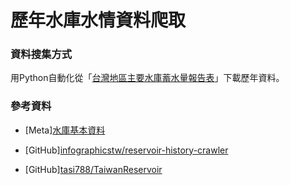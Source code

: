 # 歷年水庫水情資料爬取

### 資料搜集方式
用Python自動化從「[台灣地區主要水庫蓄水量報告表](https://fhy.wra.gov.tw/ReservoirPage_2011/StorageCapacity.aspx)」下載歷年資料。

### 參考資料

- [Meta][水庫基本資料](https://data.gov.tw/dataset/32726)
  
- [GitHub][infographicstw/reservoir-history-crawler](https://github.com/infographicstw/reservoir-history-crawler)

- [GitHub][tasi788/TaiwanReservoir](https://github.com/tasi788/TaiwanReservoir)

